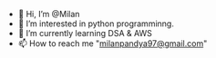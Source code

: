 - 👋 Hi, I’m @Milan
- 👀 I’m interested in python programminng.
- 🌱 I’m currently learning DSA & AWS
- 📫 How to reach me "milanpandya97@gmail.com"


<!---
milan971/milan971 is a ✨ special ✨ repository because its `README.md` (this file) appears on your GitHub profile.
You can click the Preview link to take a look at your changes.
--->
